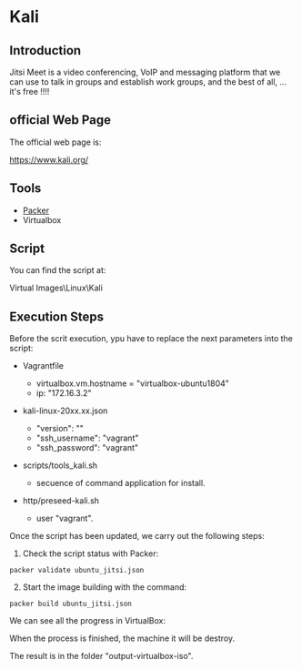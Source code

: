 # Kali

## Introduction

Jitsi Meet is a video conferencing, VoIP and messaging platform that we can use to talk in groups and establish work groups, and the best of all, ... it's free !!!!

## official Web Page

The official web page is:

https://www.kali.org/

## Tools

* [Packer](Documentation/en/Tools/Packer/doc_packer.en-GB.md)
* Virtualbox


## Script

You can find the script at:

Virtual Images\Linux\Kali

## Execution Steps

Before the scrit execution, ypu have to replace the next parameters into the script:

* Vagrantfile
    - virtualbox.vm.hostname = "virtualbox-ubuntu1804"
    - ip: "172.16.3.2"

* kali-linux-20xx.xx.json
    - "version": ""
    - "ssh_username": "vagrant"
    - "ssh_password": "vagrant"

* scripts/tools_kali.sh
    - secuence of command application for install.

* http/preseed-kali.sh
    - user "vagrant".


Once the script has been updated, we carry out the following steps:

1. Check the script status with Packer:

```
packer validate ubuntu_jitsi.json
```

2. Start the image building with the command:
```
packer build ubuntu_jitsi.json
```
We can see all the progress in VirtualBox:

When the process is finished, the machine it will be destroy.

The result is in the folder "output-virtualbox-iso".
